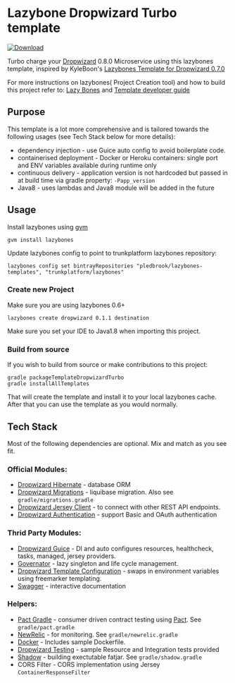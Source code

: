 # Lazybone Dropwizard Turbo template

[ ![Download](https://api.bintray.com/packages/trunkplatform/lazybones/dropwizard-turbo-template/images/download.svg) ](https://bintray.com/trunkplatform/lazybones/dropwizard-turbo-template/_latestVersion)

Turbo charge your [Dropwizard](dropwizard.io) 0.8.0 Microservice using this lazybones template, inspired by KyleBoon's
[Lazybones Template for Dropwizard 0.7.0](https://github.com/kyleboon/lazybones-dropwizard-template)

For more instructions on lazybones( Project Creation tool) and how to build this project refer to:
[Lazy Bones](https://github.com/pledbrook/lazybones)
and [Template developer guide](https://github.com/pledbrook/lazybones/wiki/Template-developers-guide)

## Purpose
This template is a lot more comprehensive and is tailored towards the following usages (see Tech Stack below for more details):

 * dependency injection - use Guice auto config to avoid boilerplate code.
 * containerised deployment - Docker or Heroku containers: single port and ENV variables available during runtime only
 * continuous delivery - application version is not hardcoded but passed in at build time via gradle property: `-Papp_version`
 * Java8 - uses lambdas and Java8 module will be added in the future

## Usage
Install lazybones using [gvm](http://gvmtool.net/)

    gvm install lazybones

Update lazybones config to point to trunkplatform lazybones repository:

    lazybones config set bintrayRepositories "pledbrook/lazybones-templates", "trunkplatform/lazybones"

### Create new Project
Make sure you are using lazybones 0.6+

    lazybones create dropwizard 0.1.1 destination

Make sure you set your IDE to Java1.8 when importing this project.

### Build from source
If you wish to build from source or make contributions to this project:

    gradle packageTemplateDropwizardTurbo
    gradle installAllTemplates

That will create the template and install it to your local lazybones cache. After that you can use the template as you would normally.

## Tech Stack
Most of the following dependencies are optional. Mix and match as you see fit.

### Official Modules:

 * [Dropwizard Hibernate](http://dropwizard.github.io/dropwizard/manual/hibernate.html) - database ORM
 * [Dropwizard Migrations](http://dropwizard.github.io/dropwizard/manual/migrations.html) - liquibase migration. Also see `gradle/migrations.gradle`
 * [Dropwizard Jersey Client]() - to connect with other REST API endpoints.
 * [Dropwizard Authentication](http://dropwizard.github.io/dropwizard/manual/auth.html) - support Basic and OAuth authentication

### Thrid Party Modules:

 * [Dropwizard Guice](https://github.com/HubSpot/dropwizard-guice) - DI and auto configures resources, healthcheck, tasks, managed, jersey providers.
 * [Governator](https://github.com/Netflix/governator) - lazy singleton and life cycle management.
 * [Dropwizard Template Configuration](https://github.com/tkrille/dropwizard-template-config) - swaps in environment variables using freemarker templating.
 * [Swagger](http://swagger.io/) - interactive documentation

### Helpers:

 * [Pact Gradle](https://github.com/DiUS/pact-jvm/tree/master/pact-jvm-provider-gradle) - consumer driven contract testing using [Pact](https://github.com/realestate-com-au/pact). See `gradle/pact.gradle`
 * [NewRelic](http://newrelic.com/) - for monitoring. See `gradle/newrelic.gradle`
 * [Docker](https://www.docker.com/) - Includes sample Dockerfile.
 * [Dropwizard Testing](https://dropwizard.github.io/dropwizard/manual/testing.html) - sample Resource and Integration tests provided
 * [Shadow]() - building exectutable fatjar. See `gradle/shadow.gradle`
 * CORS Filter - CORS implementation using Jersey `ContainerResponseFilter`


